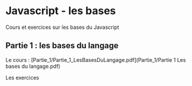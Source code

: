 # Javascript - les bases

Cours et exercices sur les bases du Javascript

## Partie 1 : les bases du langage

Le cours : [Partie_1/Partie_1_LesBasesDuLangage.pdf](Partie_1/Partie 1 Les bases du langage.pdf)

Les exercices

